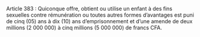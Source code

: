 Article 383 : Quiconque offre, obtient ou utilise un enfant à des fins sexuelles contre rémunération ou toutes autres formes d’avantages est puni de cinq (05) ans à dix (10) ans d’emprisonnement et d’une amende de deux millions (2 000 000) à cinq millions (5 000 000) de francs CFA.